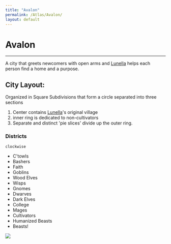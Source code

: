 ```yaml
---
title: "Avalon"
permalink: /Atlas/Avalon/
layout: default
---
```

# Avalon
---
A city that greets newcomers with open arms and [Lunella](../../_Characters/ArtoriansArchives/Lunella.md) helps each person find a home and a purpose.

## City Layout:
Organized in Square Subdivisions that form a circle separated into three sections
1) Center contains [Lunella](../../_Characters/ArtoriansArchives/Lunella.md)'s original village
2) inner ring is dedicated to non-cultivators 
3) Separate and distinct 'pie slices' divide up the outer ring.

### Districts 
	clockwise
- C'towls
- Bashers
- Faith
- Goblins
- Wood Elves
- Wisps
- Gnomes
- Dwarves
- Dark Elves
- College
- Mages
- Cultivators
- Humanized Beasts
- Beasts!


![](../../images/AvalonMap.png)